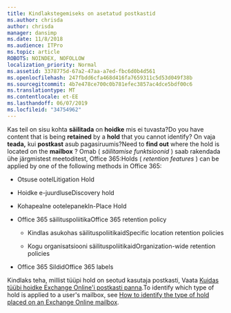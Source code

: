 ```yaml
---
title: Kindlakstegemiseks on asetatud postkastid
ms.author: chrisda
author: chrisda
manager: dansimp
ms.date: 11/8/2018
ms.audience: ITPro
ms.topic: article
ROBOTS: NOINDEX, NOFOLLOW
localization_priority: Normal
ms.assetid: 3378775d-67a2-47aa-a7ed-fbc6d0b4d561
ms.openlocfilehash: 247fbdd6cfa468d416fa7659311c5d53d049f38b
ms.sourcegitcommit: 4b7e478ce700c0b781efec3857ac4dce5bdf00c6
ms.translationtype: MT
ms.contentlocale: et-EE
ms.lasthandoff: 06/07/2019
ms.locfileid: "34754962"
---
```

<span data-ttu-id="b66b8-102">Kas teil on sisu kohta **säilitada** on **hoidke** mis ei tuvasta?</span><span class="sxs-lookup"><span data-stu-id="b66b8-102">Do you have content that is being **retained** by a **hold** that you cannot identify?</span></span> <span data-ttu-id="b66b8-103">On vaja **teada,** kui **postkast** asub pagasiruumis?</span><span class="sxs-lookup"><span data-stu-id="b66b8-103">Need to **find out** where the hold is located on the **mailbox** ?</span></span> <span data-ttu-id="b66b8-104">Omab ( *säilitamise funktsioonid* ) saab rakendada ühe järgmistest meetoditest, Office 365:</span><span class="sxs-lookup"><span data-stu-id="b66b8-104">Holds (  *retention features*  ) can be applied by one of the following methods in Office 365:</span></span> 
  
- <span data-ttu-id="b66b8-105">Otsuse ootel</span><span class="sxs-lookup"><span data-stu-id="b66b8-105">Litigation Hold</span></span> 
    
- <span data-ttu-id="b66b8-106">Hoidke e-juurdlus</span><span class="sxs-lookup"><span data-stu-id="b66b8-106">eDiscovery hold</span></span>
    
- <span data-ttu-id="b66b8-107">Kohapealne ootelepanek</span><span class="sxs-lookup"><span data-stu-id="b66b8-107">In-Place Hold</span></span>
    
- <span data-ttu-id="b66b8-108">Office 365 säilituspoliitika</span><span class="sxs-lookup"><span data-stu-id="b66b8-108">Office 365 retention policy</span></span> 
    
  - <span data-ttu-id="b66b8-109">Kindlas asukohas säilituspoliitikaid</span><span class="sxs-lookup"><span data-stu-id="b66b8-109">Specific location retention policies</span></span>
    
  - <span data-ttu-id="b66b8-110">Kogu organisatsiooni säilituspoliitikaid</span><span class="sxs-lookup"><span data-stu-id="b66b8-110">Organization-wide retention policies</span></span>
    
- <span data-ttu-id="b66b8-111">Office 365 Sildid</span><span class="sxs-lookup"><span data-stu-id="b66b8-111">Office 365 labels</span></span>
    
<span data-ttu-id="b66b8-112">Kindlaks teha, millist tüüpi hold on seotud kasutaja postkasti, Vaata [Kuidas tüübi hoidke Exchange Online'i postkasti panna](https://docs.microsoft.com/office365/securitycompliance/identify-a-hold-on-an-exchange-online-mailbox).</span><span class="sxs-lookup"><span data-stu-id="b66b8-112">To identify which type of hold is applied to a user's mailbox, see [How to identify the type of hold placed on an Exchange Online mailbox](https://docs.microsoft.com/office365/securitycompliance/identify-a-hold-on-an-exchange-online-mailbox).</span></span>
  

